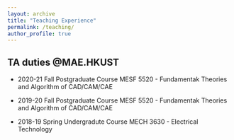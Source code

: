 ```yaml
---
layout: archive
title: "Teaching Experience"
permalink: /teaching/
author_profile: true
---
```

## TA duties @MAE.HKUST

* 2020-21 Fall Postgraduate Course
    MESF 5520 - Fundamentak Theories and Algorithm of CAD/CAM/CAE

* 2019-20 Fall Postgraduate Course
    MESF 5520 - Fundamentak Theories and Algorithm of CAD/CAM/CAE

* 2018-19 Spring Undergradute Course
    MECH 3630 - Electrical Technology
